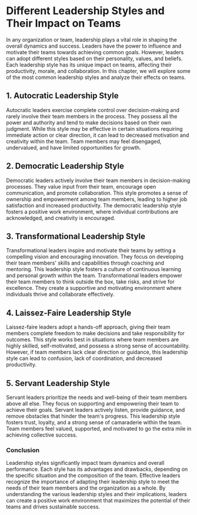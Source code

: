 Different Leadership Styles and Their Impact on Teams
==============================================================

In any organization or team, leadership plays a vital role in shaping the overall dynamics and success. Leaders have the power to influence and motivate their teams towards achieving common goals. However, leaders can adopt different styles based on their personality, values, and beliefs. Each leadership style has its unique impact on teams, affecting their productivity, morale, and collaboration. In this chapter, we will explore some of the most common leadership styles and analyze their effects on teams.

1\. Autocratic Leadership Style
------------------------------

Autocratic leaders exercise complete control over decision-making and rarely involve their team members in the process. They possess all the power and authority and tend to make decisions based on their own judgment. While this style may be effective in certain situations requiring immediate action or clear direction, it can lead to decreased motivation and creativity within the team. Team members may feel disengaged, undervalued, and have limited opportunities for growth.

2\. Democratic Leadership Style
------------------------------

Democratic leaders actively involve their team members in decision-making processes. They value input from their team, encourage open communication, and promote collaboration. This style promotes a sense of ownership and empowerment among team members, leading to higher job satisfaction and increased productivity. The democratic leadership style fosters a positive work environment, where individual contributions are acknowledged, and creativity is encouraged.

3\. Transformational Leadership Style
------------------------------------

Transformational leaders inspire and motivate their teams by setting a compelling vision and encouraging innovation. They focus on developing their team members' skills and capabilities through coaching and mentoring. This leadership style fosters a culture of continuous learning and personal growth within the team. Transformational leaders empower their team members to think outside the box, take risks, and strive for excellence. They create a supportive and motivating environment where individuals thrive and collaborate effectively.

4\. Laissez-Faire Leadership Style
---------------------------------

Laissez-faire leaders adopt a hands-off approach, giving their team members complete freedom to make decisions and take responsibility for outcomes. This style works best in situations where team members are highly skilled, self-motivated, and possess a strong sense of accountability. However, if team members lack clear direction or guidance, this leadership style can lead to confusion, lack of coordination, and decreased productivity.

5\. Servant Leadership Style
---------------------------

Servant leaders prioritize the needs and well-being of their team members above all else. They focus on supporting and empowering their team to achieve their goals. Servant leaders actively listen, provide guidance, and remove obstacles that hinder the team's progress. This leadership style fosters trust, loyalty, and a strong sense of camaraderie within the team. Team members feel valued, supported, and motivated to go the extra mile in achieving collective success.

### Conclusion

Leadership styles significantly impact team dynamics and overall performance. Each style has its advantages and drawbacks, depending on the specific situation and the composition of the team. Effective leaders recognize the importance of adapting their leadership style to meet the needs of their team members and the organization as a whole. By understanding the various leadership styles and their implications, leaders can create a positive work environment that maximizes the potential of their teams and drives sustainable success.
